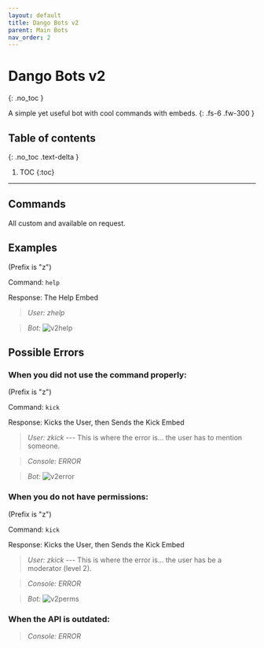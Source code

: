 ```yaml
---
layout: default
title: Dango Bots v2
parent: Main Bots
nav_order: 2
---
```


# Dango Bots v2
{: .no_toc }

A simple yet useful bot with cool commands with embeds.
{: .fs-6 .fw-300 }

## Table of contents
{: .no_toc .text-delta }

1. TOC
{:toc}

---

## Commands

All custom and available on request.

## Examples

(Prefix is "z")

Command: `help`

Response: The Help Embed

> *User: zhelp*

> *Bot:*
> ![v2help](../assets/images/v2help.png)

## Possible Errors

### When you did not use the command properly:

(Prefix is "z")

Command: `kick`

Response: Kicks the User, then Sends the Kick Embed

> *User: zkick* --- This is where the error is... the user has to mention someone.

> *Console: ERROR*

> *Bot:*
> ![v2error](../assets/images/v2error.png)

### When you do not have permissions:

(Prefix is "z")

Command: `kick`

Response: Kicks the User, then Sends the Kick Embed

> *User: zkick* --- This is where the error is... the user has be a moderator (level 2).

> *Console: ERROR*

> *Bot:*
> ![v2perms](../assets/images/v2perms.png)

### When the API is outdated:

> *Console: ERROR*